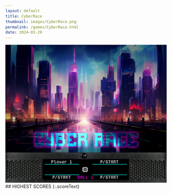 ```yaml
---
layout: default
title: CyberRace
thumbnail: images/CyberRace.png
permalink: /games/CyberRace.html
date: 2024-03-20
---
```


<img src="../images/CyberRace.png" class="gameThumbnail img-fluid mx-auto align-middle">
## HIGHEST SCORES
{:.scoreText}

